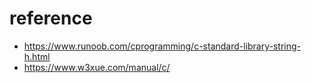 # reference

* https://www.runoob.com/cprogramming/c-standard-library-string-h.html
* https://www.w3xue.com/manual/c/
